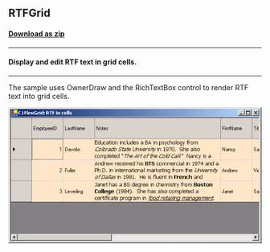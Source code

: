 ## RTFGrid
#### [Download as zip](https://grapecity.github.io/DownGit/#/home?url=https://github.com/GrapeCity/ComponentOne-WinForms-Samples/tree/master/NetFramework\FlexGrid\CS\RTFGrid)
____
#### Display and edit RTF text in grid cells.
____
The sample uses OwnerDraw and the RichTextBox control to render RTF text into grid cells.

![screenshot](screenshot.png)
